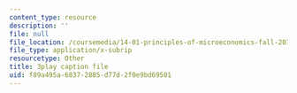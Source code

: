```yaml
---
content_type: resource
description: ''
file: null
file_location: /coursemedia/14-01-principles-of-microeconomics-fall-2018/f89a495a68372885d77d2f0e9bd69501_oFL2Hxqg7eo.srt
file_type: application/x-subrip
resourcetype: Other
title: 3play caption file
uid: f89a495a-6837-2885-d77d-2f0e9bd69501
---
```

